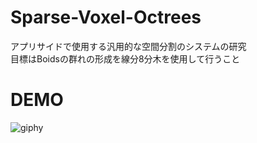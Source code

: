 # Sparse-Voxel-Octrees
アプリサイドで使用する汎用的な空間分割のシステムの研究  
目標はBoidsの群れの形成を線分8分木を使用して行うこと  

# DEMO
![giphy](https://user-images.githubusercontent.com/66367386/190907156-4d7f17b5-35f7-4bf6-87a4-b4319fdb5b1a.gif)  
